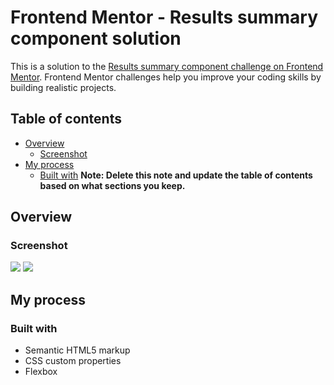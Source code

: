 # Frontend Mentor - Results summary component solution

This is a solution to the [Results summary component challenge on Frontend Mentor](https://www.frontendmentor.io/challenges/results-summary-component-CE_K6s0maV). Frontend Mentor challenges help you improve your coding skills by building realistic projects. 


## Table of contents

- [Overview](#overview)
  - [Screenshot](#screenshot)
- [My process](#my-process)
  - [Built with](#built-with)
**Note: Delete this note and update the table of contents based on what sections you keep.**

## Overview

### Screenshot

<img src="screenshot1.png">
<img src="screenshot2.png">

## My process

### Built with

- Semantic HTML5 markup
- CSS custom properties
- Flexbox

